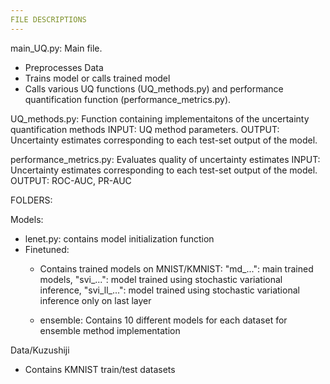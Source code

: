 ```yaml
---
FILE DESCRIPTIONS
---
```



main_UQ.py: Main file.
 - Preprocesses Data
 - Trains model or calls trained model
 - Calls various UQ functions (UQ_methods.py) and performance quantification function (performance_metrics.py).

UQ_methods.py: Function containing implementaitons of the uncertainty quantification methods
INPUT: UQ method parameters.
OUTPUT: Uncertainty estimates corresponding to each test-set output of the model.

performance_metrics.py: Evaluates quality of uncertainty estimates
INPUT: Uncertainty estimates corresponding to each test-set output of the model.
OUTPUT: ROC-AUC, PR-AUC

FOLDERS:

Models:
 - lenet.py: contains model initialization function
 - Finetuned:
    - Contains trained models on MNIST/KMNIST: "md_...": main trained models, 
                                               "svi_...": model trained using stochastic variational inference, 
                                               "svi_ll_...": model trained using stochastic variational inference only on last layer
                                               
    - ensemble: Contains 10 different models for each dataset for ensemble method implementation

Data/Kuzushiji
 - Contains KMNIST train/test datasets
